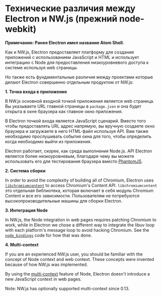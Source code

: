 # Технические различия между Electron и NW.js (прежний node-webkit)

**Примечание: Ранее Electron имел название Atom Shell.**

Как и NW.js, Electron предоставляет платформу для создания приложений с использованием JavaScript и HTML и использует интеграцию с Node для предоставления низкоуровневого доступа к системе используя web страницы.

Но также есть фундаментальные различия между проектами которые делают Electron совершенно отдельным продуктом от NW.js:

**1. Точка входа в приложение**

В NW.js основной входной точкой приложения является web страница. Вы указываете URL главной страницы в `package.json` и она будет открыта в окне браузера как главное окно приложения.

В Electron точкой входа является JavaScript сценарий. Вместо того чтобы предоставлять URL адрес напрямую, вы вручную создаете окно браузера и загружаете в него HTML-файл используя API. Вам также необходимо прослушивать события окна для того, чтобы определить когда необходимо выйти из приложения.

Electron работает, скорее, как среда выполнения Node.js. API Electron является более низкоуровневым, благодаря чему вы можете использовать его для тестирования браузера вместо [PhantomJS](http://phantomjs.org/).

**2. Система сборки**

In order to avoid the complexity of building all of Chromium, Electron uses [`libchromiumcontent`](https://github.com/electron/libchromiumcontent) to access Chromium's Content API. `libchromiumcontent` это отдельная библиотека, которая включает в себя модуль Chromium Content и все его зависимости. Пользователям не потребуются высокопроизводительные машины для сборки Electron.

**3. Интеграция Node**

In NW.js, the Node integration in web pages requires patching Chromium to work, while in Electron we chose a different way to integrate the libuv loop with each platform's message loop to avoid hacking Chromium. See the [`node_bindings`](https://github.com/electron/electron/tree/master/atom/common) code for how that was done.

**4. Multi-context**

If you are an experienced NW.js user, you should be familiar with the concept of Node context and web context. These concepts were invented because of how NW.js was implemented.

By using the [multi-context](http://strongloop.com/strongblog/whats-new-node-js-v0-12-multiple-context-execution/) feature of Node, Electron doesn't introduce a new JavaScript context in web pages.

Note: NW.js has optionally supported multi-context since 0.13.